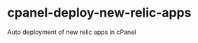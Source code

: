 cpanel-deploy-new-relic-apps
============================

Auto deployment of new relic apps in cPanel